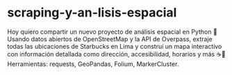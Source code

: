 # scraping-y-an-lisis-espacial
Hoy quiero compartir un nuevo proyecto de análisis espacial en Python 🚀 Usando datos abiertos de OpenStreetMap y la API de Overpass, extraje todas las ubicaciones de Starbucks en Lima y construí un mapa interactivo con información detallada como dirección, accesibilidad, horarios y más ☕📍 Herramientas: requests, GeoPandas, Folium, MarkerCluster.
